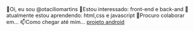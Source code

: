 <link rel="stylesheet" type="text/css" href="css.css">
👋Oi, eu sou @otaciliomartins
👀Estou interessado: front-end e back-and
🌱atualmente estou aprendendo: html,css e javascript
💞️Procuro colaborar em...
📫Como chegar até mim...
<a href="https://otaciliomartins.github.io/site-android/docs/">projeto android</a>
